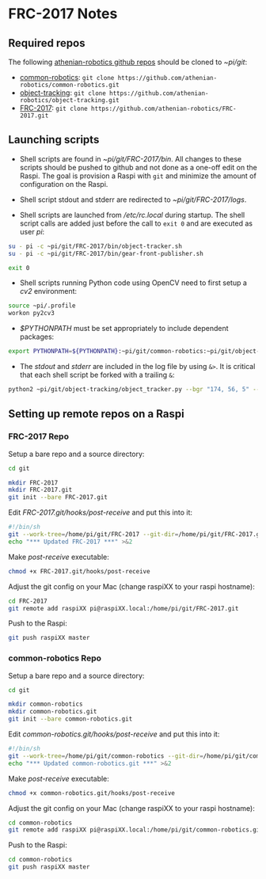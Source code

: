 # FRC-2017 Notes


## Required repos

The following [athenian-robotics github repos](https://github.com/athenian-robotics) should be cloned to *~pi/git*:

* [common-robotics](https://github.com/athenian-robotics/common-robotics): `git clone https://github.com/athenian-robotics/common-robotics.git`
* [object-tracking](https://github.com/athenian-robotics/object-tracking): `git clone https://github.com/athenian-robotics/object-tracking.git`
* [FRC-2017](https://github.com/athenian-robotics/FRC-2017): `git clone https://github.com/athenian-robotics/FRC-2017.git`

## Launching scripts

* Shell scripts are found in *~pi/git/FRC-2017/bin*. All changes to these scripts
should be pushed to github and not done as a one-off edit on the Raspi. The goal 
is provision a Raspi with `git` and minimize the amount of configuration 
on the Raspi. 

* Shell script stdout and stderr are redirected to *~pi/git/FRC-2017/logs*.

* Shell scripts are launched from */etc/rc.local* during startup.
The shell script calls are added just before the call to `exit 0` and are executed as user *pi*:
````bash
su - pi -c ~pi/git/FRC-2017/bin/object-tracker.sh
su - pi -c ~pi/git/FRC-2017/bin/gear-front-publisher.sh

exit 0
````

* Shell scripts running Python code using OpenCV need to first setup a *cv2* environment:
```bash
source ~pi/.profile
workon py2cv3
```

* *$PYTHONPATH* must be set appropriately to include dependent packages:
```bash
export PYTHONPATH=${PYTHONPATH}:~pi/git/common-robotics:~pi/git/object-tracking
```

* The *stdout* and *stderr* are included in the log file by using `&>`. It is critical that each shell script
be forked with a trailing `&`:
```bash
python2 ~pi/git/object-tracking/object_tracker.py --bgr "174, 56, 5" --width 400 --flip &> ~pi/git/FRC-2017/logs/object-tracker.out &
```

## Setting up remote repos on a Raspi

### FRC-2017 Repo

Setup a bare repo and a source directory:

```bash
cd git

mkdir FRC-2017
mkdir FRC-2017.git
git init --bare FRC-2017.git
```

Edit *FRC-2017.git/hooks/post-receive* and put this into it: 

```bash
#!/bin/sh
git --work-tree=/home/pi/git/FRC-2017 --git-dir=/home/pi/git/FRC-2017.git checkout -f
echo "*** Updated FRC-2017 ***" >&2
```

Make *post-receive* executable:
```bash
chmod +x FRC-2017.git/hooks/post-receive
```
Adjust the git config on your Mac (change raspiXX to your raspi hostname):

```bash
cd FRC-2017
git remote add raspiXX pi@raspiXX.local:/home/pi/git/FRC-2017.git
```

Push to the Raspi:
```bash
git push raspiXX master
```

### common-robotics Repo

Setup a bare repo and a source directory:

```bash
cd git

mkdir common-robotics
mkdir common-robotics.git
git init --bare common-robotics.git
```

Edit *common-robotics.git/hooks/post-receive* and put this into it: 

```bash
#!/bin/sh
git --work-tree=/home/pi/git/common-robotics --git-dir=/home/pi/git/common-robotics.git checkout -f
echo "*** Updated common-robotics.git ***" >&2
```

Make *post-receive* executable:
```bash
chmod +x common-robotics.git/hooks/post-receive
```

Adjust the git config on your Mac (change raspiXX to your raspi hostname):

```bash
cd common-robotics
git remote add raspiXX pi@raspiXX.local:/home/pi/git/common-robotics.git
```

Push to the Raspi:
```bash
cd common-robotics
git push raspiXX master
```
